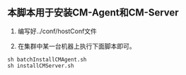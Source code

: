 ## 本脚本用于安装CM-Agent和CM-Server

1. 编写好../conf/hostConf文件

2. 在集群中某一台机器上执行下面脚本即可。
```shell
sh batchInstallCMAgent.sh
sh installCMServer.sh
```